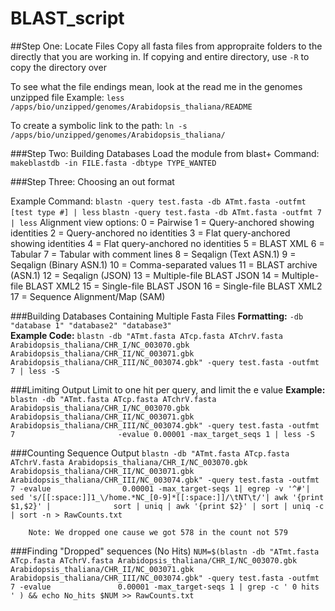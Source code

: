 # BLAST_script


##Step One: Locate Files
Copy all fasta files from appropraite folders to the directly that you are working in.
If copying and entire directory, use `-R` to copy the directory over 

To see what the file endings mean, look at the read me in the genomes unzipped file
        Example: `less /apps/bio/unzipped/genomes/Arabidopsis_thaliana/README`
        
To create a symbolic link to the path: 
        `ln -s /apps/bio/unzipped/genomes/Arabidopsis_thaliana/`

###Step Two: Building Databases
Load the module from blast+
Command: `makeblastdb -in FILE.fasta -dbtype TYPE_WANTED`

###Step Three: Choosing an out format

Example Command: `blastn -query test.fasta -db ATmt.fasta -outfmt [test type #] | less`
                 `blastn -query test.fasta -db ATmt.fasta -outfmt 7 | less`
Alignment view options:
        0 = Pairwise
        1 = Query-anchored showing identities
        2 = Query-anchored no identities
        3 = Flat query-anchored showing identities
        4 = Flat query-anchored no identities
        5 = BLAST XML
        6 = Tabular
        7 = Tabular with comment lines
        8 = Seqalign (Text ASN.1)
        9 = Seqalign (Binary ASN.1)
        10 = Comma-separated values
        11 = BLAST archive (ASN.1)
        12 = Seqalign (JSON)
        13 = Multiple-file BLAST JSON
        14 = Multiple-file BLAST XML2
        15 = Single-file BLAST JSON
        16 = Single-file BLAST XML2
        17 = Sequence Alignment/Map (SAM)

###Building Databases Containing Multiple Fasta Files
**Formatting:** `-db "database 1" "database2" "database3"`       
**Example Code:** `blastn -db "ATmt.fasta ATcp.fasta ATchrV.fasta Arabidopsis_thaliana/CHR_I/NC_003070.gbk                                 Arabidopsis_thaliana/CHR_II/NC_003071.gbk Arabidopsis_thaliana/CHR_III/NC_003074.gbk" -query test.fasta -outfmt 7 | less -S`

###Limiting Output
Limit to one hit per query, and limit the e value
**Example:** `blastn -db "ATmt.fasta ATcp.fasta ATchrV.fasta Arabidopsis_thaliana/CHR_I/NC_003070.gbk                                                   Arabidopsis_thaliana/CHR_II/NC_003071.gbk Arabidopsis_thaliana/CHR_III/NC_003074.gbk" -query test.fasta -outfmt 7                       -evalue 0.00001 -max_target_seqs 1 | less -S`

 ###Counting Sequence Output
        `blastn -db "ATmt.fasta ATcp.fasta ATchrV.fasta Arabidopsis_thaliana/CHR_I/NC_003070.gbk                                                  Arabidopsis_thaliana/CHR_II/NC_003071.gbk Arabidopsis_thaliana/CHR_III/NC_003074.gbk" -query test.fasta -outfmt 7 -evalue                0.00001 -max_target-seqs 1| egrep -v '^#'| sed 's/[[:space:]]1_\/home.*NC_[0-9]*[[:space:]]/\tNT\t/'| awk '{print $1,$2}' |              sort | uniq | awk '{print $2}' | sort | uniq -c | sort -n > RawCounts.txt`

        Note: We dropped one cause we got 578 in the count not 579
        
###Finding "Dropped" sequences (No Hits)
        `NUM=$(blastn -db "ATmt.fasta ATcp.fasta ATchrV.fasta Arabidopsis_thaliana/CHR_I/NC_003070.gbk           Arabidopsis_thaliana/CHR_II/NC_003071.gbk Arabidopsis_thaliana/CHR_III/NC_003074.gbk" -query test.fasta -outfmt 7 -evalue               0.00001 -max_target-seqs 1 | grep -c ' 0 hits ' ) && echo No_hits $NUM >> RawCounts.txt`


